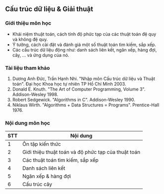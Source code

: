 ## Cấu trúc dữ liệu & Giải thuật

### Giới thiệu môn học
- Khái niệm thuật toán, cách tính độ phức tạp của các thuật toán đệ quy và không đệ quy.
- Ý tưởng, cách cài đặt và đánh giá một số thuật toán tìm kiếm, sắp xếp.
- Các cấu trúc dữ liệu động như: danh sách liên kết, ngăn xếp, hàng đợi, cây, ... và ứng dụng của nó.

### Tài liệu tham khảo

1. Dương Anh Đức, Trần Hạnh Nhi. "Nhập môn Cấu trúc dữ liệu và Thuật toán". Đại học Khoa học tự nhiên TP Hồ Chí Minh 2003.
2. Donald E. Knuth. "The Art of Computer Programming, Volume 3". Addison-Wesley 1998.
3. Robert Sedgewick. "Algorithms in C". Addison-Wesley 1990.
4. Niklaus Wirth. "Algorithms + Data Structures = Programs". Prentice-Hall 1976.

### Nội dung môn học

| STT | Nội dung |
| --- | --- |
|  1  | Ôn tập kiến thức |
|  2  | Giới thiệu thuật toán và độ phức tạp của thuật toán |
|  3  | Các thuật toán tìm kiếm, sắp xếp |
|  4  | Danh sách liên kết | 
|  5  | Ngăn xếp & hàng đợi | 
|  6  | Cấu trúc cây | 

